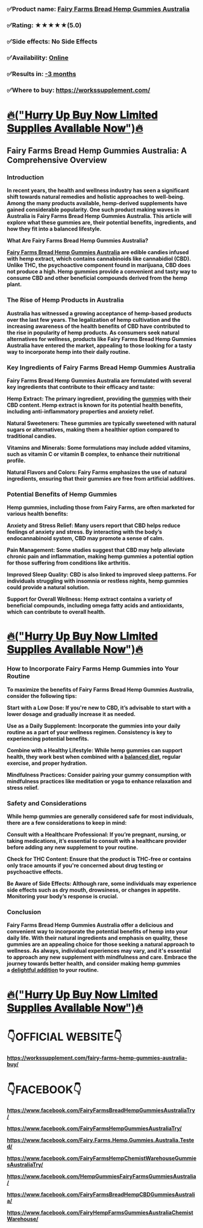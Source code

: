 <h3>✅<strong>Product name:&nbsp;</strong><a href="https://workssupplement.com/fairy-farms-hemp-gummies-australia-buy/"><strong>Fairy Farms Bread Hemp Gummies Australia</strong></a></h3>
<h3>✅<strong>Rating: ★★★★★(5.0)</strong></h3>
<h3>✅<strong>Side effects: No Side Effects</strong></h3>
<h3>✅<strong>Availability:&nbsp;</strong><a href="https://workssupplement.com/fairy-farms-hemp-gummies-australia-buy/"><strong>Online</strong></a></h3>
<h3>✅<strong>Results in:&nbsp;</strong><a href="https://workssupplement.com/fairy-farms-hemp-gummies-australia-buy/"><strong>-3 months</strong></a></h3>
<h3><strong>✅Where to buy:&nbsp;</strong><a href="https://workssupplement.com/"><strong>https://workssupplement.com/</strong></a></h3>
<h1><a href="https://workssupplement.com/fairy-farms-hemp-gummies-australia-buy/">🔥<strong>("𝐇𝐮𝐫𝐫𝐲 𝐔𝐩 𝐁𝐮𝐲 𝐍𝐨𝐰 𝐋𝐢𝐦𝐢𝐭𝐞𝐝 𝐒𝐮𝐩𝐩𝐥𝐢𝐞𝐬 𝐀𝐯𝐚𝐢𝐥𝐚𝐛𝐥𝐞 𝐍𝐨𝐰")🔥</strong></a></h1>
<h2><strong>Fairy Farms Bread Hemp Gummies Australia: A Comprehensive Overview</strong></h2>
<h3><strong>Introduction</strong></h3>
<p><strong>In recent years, the health and wellness industry has seen a significant shift towards natural remedies and holistic approaches to well-being. Among the many products available, hemp-derived supplements have gained considerable popularity. One such product making waves in Australia is Fairy Farms Bread Hemp Gummies Australia. This article will explore what these gummies are, their potential benefits, ingredients, and how they fit into a balanced lifestyle.</strong></p>
<p><strong>What Are Fairy Farms Bread Hemp Gummies Australia?</strong></p>
<p><a href="https://www.facebook.com/FairyFarmsBreadHempGummiesAustraliaTry/"><strong>Fairy Farms Bread Hemp Gummies Australia</strong></a><strong>&nbsp;are edible candies infused with hemp extract, which contains cannabinoids like cannabidiol (CBD). Unlike THC, the psychoactive component found in marijuana, CBD does not produce a high. Hemp gummies provide a convenient and tasty way to consume CBD and other beneficial compounds derived from the hemp plant.</strong></p>
<h3><strong>The Rise of Hemp Products in Australia</strong></h3>
<p><strong>Australia has witnessed a growing acceptance of hemp-based products over the last few years. The legalization of hemp cultivation and the increasing awareness of the health benefits of CBD have contributed to the rise in popularity of hemp products. As consumers seek natural alternatives for wellness, products like Fairy Farms Bread Hemp Gummies Australia have entered the market, appealing to those looking for a tasty way to incorporate hemp into their daily routine.</strong></p>
<h3><strong>Key Ingredients of Fairy Farms Bread Hemp Gummies Australia</strong></h3>
<p><strong>Fairy Farms Bread Hemp Gummies Australia are formulated with several key ingredients that contribute to their efficacy and taste:</strong></p>
<p><strong>Hemp Extract: The primary ingredient, providing the&nbsp;</strong><a href="https://www.facebook.com/FairyFarmsBreadHempGummiesAustraliaTry/"><strong>gummies</strong></a><strong>&nbsp;with their CBD content. Hemp extract is known for its potential health benefits, including anti-inflammatory properties and anxiety relief.</strong></p>
<p><strong>Natural Sweeteners: These gummies are typically sweetened with natural sugars or alternatives, making them a healthier option compared to traditional candies.</strong></p>
<p><strong>Vitamins and Minerals: Some formulations may include added vitamins, such as vitamin C or vitamin B complex, to enhance their nutritional profile.</strong></p>
<p><strong>Natural Flavors and Colors: Fairy Farms emphasizes the use of natural ingredients, ensuring that their gummies are free from artificial additives.</strong></p>
<h3><strong>Potential Benefits of Hemp Gummies</strong></h3>
<p><strong>Hemp gummies, including those from Fairy Farms, are often marketed for various health benefits:</strong></p>
<p><strong>Anxiety and Stress Relief: Many users report that CBD helps reduce feelings of anxiety and stress. By interacting with the body&rsquo;s endocannabinoid system, CBD may promote a sense of calm.</strong></p>
<p><strong>Pain Management: Some studies suggest that CBD may help alleviate chronic pain and inflammation, making hemp gummies a potential option for those suffering from conditions like arthritis.</strong></p>
<p><strong>Improved Sleep Quality: CBD is also linked to improved sleep patterns. For individuals struggling with insomnia or restless nights, hemp gummies could provide a natural solution.</strong></p>
<p><strong>Support for Overall Wellness: Hemp extract contains a variety of beneficial compounds, including omega fatty acids and antioxidants, which can contribute to overall health.</strong></p>
<h1><a href="https://workssupplement.com/fairy-farms-hemp-gummies-australia-buy/">🔥<strong>("𝐇𝐮𝐫𝐫𝐲 𝐔𝐩 𝐁𝐮𝐲 𝐍𝐨𝐰 𝐋𝐢𝐦𝐢𝐭𝐞𝐝 𝐒𝐮𝐩𝐩𝐥𝐢𝐞𝐬 𝐀𝐯𝐚𝐢𝐥𝐚𝐛𝐥𝐞 𝐍𝐨𝐰")🔥</strong></a></h1>
<h3><strong>How to Incorporate Fairy Farms Hemp Gummies into Your Routine</strong></h3>
<p><strong>To maximize the benefits of Fairy Farms Bread Hemp Gummies Australia, consider the following tips:</strong></p>
<p><strong>Start with a Low Dose: If you're new to CBD, it&rsquo;s advisable to start with a lower dosage and gradually increase it as needed.</strong></p>
<p><strong>Use as a Daily Supplement: Incorporate the gummies into your daily routine as a part of your wellness regimen. Consistency is key to experiencing potential benefits.</strong></p>
<p><strong>Combine with a Healthy Lifestyle: While hemp gummies can support health, they work best when combined with a&nbsp;</strong><a href="https://www.facebook.com/FairyFarmsBreadHempGummiesAustraliaTry/"><strong>balanced diet</strong></a><strong>, regular exercise, and proper hydration.</strong></p>
<p><strong>Mindfulness Practices: Consider pairing your gummy consumption with mindfulness practices like meditation or yoga to enhance relaxation and stress relief.</strong></p>
<h3><strong>Safety and Considerations</strong></h3>
<p><strong>While hemp gummies are generally considered safe for most individuals, there are a few considerations to keep in mind:</strong></p>
<p><strong>Consult with a Healthcare Professional: If you&rsquo;re pregnant, nursing, or taking medications, it&rsquo;s essential to consult with a healthcare provider before adding any new supplement to your routine.</strong></p>
<p><strong>Check for THC Content: Ensure that the product is THC-free or contains only trace amounts if you're concerned about drug testing or psychoactive effects.</strong></p>
<p><strong>Be Aware of Side Effects: Although rare, some individuals may experience side effects such as dry mouth, drowsiness, or changes in appetite. Monitoring your body&rsquo;s response is crucial.</strong></p>
<h3><strong>Conclusion</strong></h3>
<p><strong>Fairy Farms Bread Hemp Gummies Australia offer a delicious and convenient way to incorporate the potential benefits of hemp into your daily life. With their natural ingredients and emphasis on quality, these gummies are an appealing choice for those seeking a natural approach to wellness. As always, individual experiences may vary, and it's essential to approach any new supplement with mindfulness and care. Embrace the journey towards better health, and consider making hemp gummies a&nbsp;</strong><a href="https://workssupplement.com/fairy-farms-hemp-gummies-australia-buy/"><strong>delightful addition</strong></a><strong>&nbsp;to your routine.</strong></p>
<h1><a href="https://workssupplement.com/fairy-farms-hemp-gummies-australia-buy/">🔥<strong>("𝐇𝐮𝐫𝐫𝐲 𝐔𝐩 𝐁𝐮𝐲 𝐍𝐨𝐰 𝐋𝐢𝐦𝐢𝐭𝐞𝐝 𝐒𝐮𝐩𝐩𝐥𝐢𝐞𝐬 𝐀𝐯𝐚𝐢𝐥𝐚𝐛𝐥𝐞 𝐍𝐨𝐰")🔥</strong></a></h1>
<h1><strong>👇OFFICIAL WEBSITE👇</strong></h1>
<p><a href="https://workssupplement.com/fairy-farms-hemp-gummies-australia-buy/"><strong>https://workssupplement.com/fairy-farms-hemp-gummies-australia-buy/</strong></a></p>
<h1><strong>👇FACEBOOK👇</strong></h1>
<p><a href="https://www.facebook.com/FairyFarmsBreadHempGummiesAustraliaTry/"><strong>https://www.facebook.com/FairyFarmsBreadHempGummiesAustraliaTry/</strong></a></p>
<p><a href="https://www.facebook.com/FairyFarmsHempGummiesAustraliaTry/"><strong>https://www.facebook.com/FairyFarmsHempGummiesAustraliaTry/</strong></a></p>
<p><a href="https://www.facebook.com/Fairy.Farms.Hemp.Gummies.Australia.Tested/"><strong>https://www.facebook.com/Fairy.Farms.Hemp.Gummies.Australia.Tested/</strong></a></p>
<p><a href="https://www.facebook.com/FairyFarmsHempChemistWarehouseGummiesAustraliaTry/"><strong>https://www.facebook.com/FairyFarmsHempChemistWarehouseGummiesAustraliaTry/</strong></a></p>
<p><a href="https://www.facebook.com/HempGummiesFairyFarmsGummiesAustralia/"><strong>https://www.facebook.com/HempGummiesFairyFarmsGummiesAustralia/</strong></a></p>
<p><a href="https://www.facebook.com/FairyFarmsBreadHempCBDGummiesAustralia/"><strong>https://www.facebook.com/FairyFarmsBreadHempCBDGummiesAustralia/</strong></a></p>
<p><a href="https://www.facebook.com/FairyHempFarmsGummiesAustraliaChemistWarehouse/"><strong>https://www.facebook.com/FairyHempFarmsGummiesAustraliaChemistWarehouse/</strong></a></p>
